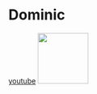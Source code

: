 # Dominic
[youtube](https://youtube.com)
<img src="https://media.tenor.com/Wp-jm3bd6VYAAAAd/sphere-inside-out.gif"
     width = "100"
     length = "100" />
